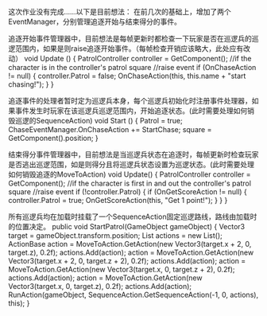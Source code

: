 这次作业没有完成……以下是目前想法：
在前几次的基础上，增加了两个EventManager，分别管理追逐开始与结束得分的事件。

追逐开始事件管理器中，目前想法是每帧更新时都检查一下玩家是否在巡逻兵的巡逻范围内，如果是则raise追逐开始事件。（每帧检查开销应该略大，此处应有改动）
  void Update () {
        PatrolController controller = GetComponent<PatrolController>();
    //if the character is in the controller's patrol square
        //raise event
        if (OnChaseAction != null)
        {
            controller.Patrol = false;
            OnChaseAction(this, this.name + "start chasing!");
        }
  }

追逐事件的处理者暂时定为巡逻兵本身，每个巡逻兵初始化时注册事件处理器，如果事件发生时玩家在该巡逻兵巡逻范围内，开始追逐状态。(此时需要处理如何销毁巡逻的SequenceAction)
  void Start () {
        Patrol = true;
        ChaseEventManager.OnChaseAction += StartChase;
        square = GetComponent<Transform>().position;
  }


结束得分事件管理器中，目前想法是当巡逻兵状态在追逐时，每帧更新时检查玩家是否逃出巡逻范围，如是则得分且将巡逻兵状态设置为巡逻状态。(此时需要处理如何销毁追逐的MoveToAction)
   void Update()
    {
        PatrolController controller = GetComponent<PatrolController>();
        //if the character is first in and out the controller's patrol square
        //raise event
        if (!controller.Patrol)
        {
            if (OnGetScoreAction != null)
            {
                controller.Patrol = true;
                OnGetScoreAction(this, "Get 1 point!");
            }
        }
    }


所有巡逻兵均在加载时挂载了一个SequenceAction固定巡逻路线，路线由加载时的位置决定。
    public void StartPatrol(GameObject gameObject)
    {
        Vector3 target = gameObject.transform.position;
        List<ActionBase> actions = new List<ActionBase>();
        ActionBase action = MoveToAction.GetAction(new Vector3(target.x + 2, 0, target.z), 0.2f);
        actions.Add(action);
        action = MoveToAction.GetAction(new Vector3(target.x + 2, 0, target.z + 2), 0.2f);
        actions.Add(action);
        action = MoveToAction.GetAction(new Vector3(target.x, 0, target.z + 2), 0.2f);
        actions.Add(action);
        action = MoveToAction.GetAction(new Vector3(target.x, 0, target.z), 0.2f);
        actions.Add(action);
        RunAction(gameObject, SequenceAction.GetSequenceAction(-1, 0, actions), this);
    }